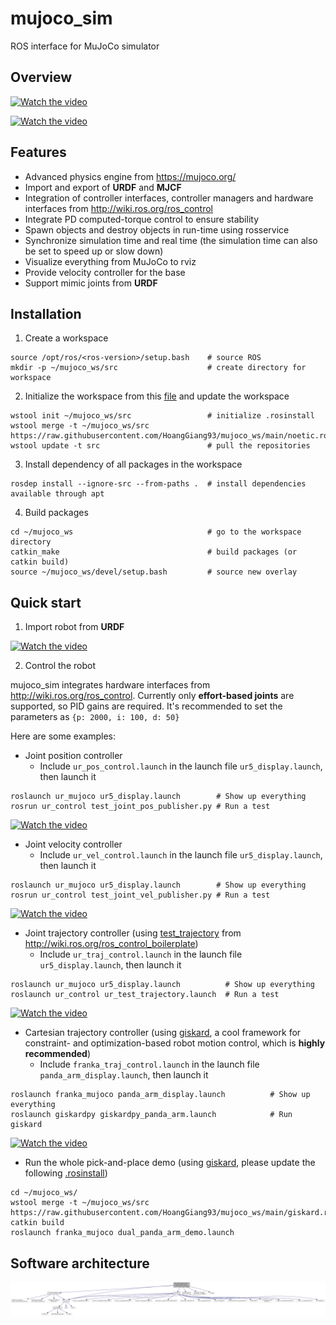 # mujoco_sim
ROS interface for MuJoCo simulator

## Overview

[![Watch the video](1)](https://user-images.githubusercontent.com/64316740/159088750-e9e4d239-81d0-4d99-bae5-8b5e348bfe07.mp4)

[![Watch the video](2)](https://user-images.githubusercontent.com/64316740/165394254-4fd4990c-a311-4753-9ba0-25da54f5e036.mp4)

## Features
- Advanced physics engine from https://mujoco.org/
- Import and export of **URDF** and **MJCF**
- Integration of controller interfaces, controller managers and hardware interfaces from http://wiki.ros.org/ros_control
- Integrate PD computed-torque control to ensure stability
- Spawn objects and destroy objects in run-time using rosservice
- Synchronize simulation time and real time (the simulation time can also be set to speed up or slow down)
- Visualize everything from MuJoCo to rviz
- Provide velocity controller for the base
- Support mimic joints from **URDF**

## Installation
1) Create a workspace
```
source /opt/ros/<ros-version>/setup.bash    # source ROS
mkdir -p ~/mujoco_ws/src                    # create directory for workspace
```
2) Initialize the workspace from this [file](https://raw.githubusercontent.com/HoangGiang93/mujoco_ws/main/noetic.rosinstall) and update the workspace
```
wstool init ~/mujoco_ws/src                 # initialize .rosinstall
wstool merge -t ~/mujoco_ws/src https://raw.githubusercontent.com/HoangGiang93/mujoco_ws/main/noetic.rosinstall
wstool update -t src                        # pull the repositories
```
3) Install dependency of all packages in the workspace
```
rosdep install --ignore-src --from-paths .  # install dependencies available through apt
```
4) Build packages
```
cd ~/mujoco_ws                              # go to the workspace directory
catkin_make                                 # build packages (or catkin build)
source ~/mujoco_ws/devel/setup.bash         # source new overlay
```

## Quick start
1) Import robot from **URDF**

[![Watch the video]()](https://user-images.githubusercontent.com/64316740/159138084-c8cad813-6d55-4dab-874d-82870c793484.mp4)

2) Control the robot

mujoco_sim integrates hardware interfaces from http://wiki.ros.org/ros_control. Currently only **effort-based joints** are supported, so PID gains are required. It's recommended to set the parameters as ```{p: 2000, i: 100, d: 50}```

Here are some examples:
- Joint position controller
  - Include `ur_pos_control.launch` in the launch file `ur5_display.launch`, then launch it
```
roslaunch ur_mujoco ur5_display.launch        # Show up everything
rosrun ur_control test_joint_pos_publisher.py # Run a test
```
[![Watch the video]()](https://user-images.githubusercontent.com/64316740/159139781-3c3bc83f-d6df-46ac-a679-e7591d252b85.mp4)

- Joint velocity controller
  - Include `ur_vel_control.launch` in the launch file `ur5_display.launch`, then launch it
```
roslaunch ur_mujoco ur5_display.launch        # Show up everything
rosrun ur_control test_joint_vel_publisher.py # Run a test
```
[![Watch the video]()](https://user-images.githubusercontent.com/64316740/159139857-8beef478-e300-44c8-86b1-e1d28ce41519.mp4)

- Joint trajectory controller (using [test_trajectory](https://github.com/PickNikRobotics/ros_control_boilerplate/blob/noetic-devel/src/tools/test_trajectory.cpp) from http://wiki.ros.org/ros_control_boilerplate)
  - Include `ur_traj_control.launch` in the launch file `ur5_display.launch`, then launch it
```
roslaunch ur_mujoco ur5_display.launch          # Show up everything
roslaunch ur_control ur_test_trajectory.launch  # Run a test
```
[![Watch the video]()](https://user-images.githubusercontent.com/64316740/159139999-4913c350-a5e7-4218-973d-2e73525f06cd.mp4)

- Cartesian trajectory controller (using [giskard](http://giskard.de/wiki:tutorials), a cool framework for constraint- and optimization-based robot motion control, which is **highly recommended**)
  - Include `franka_traj_control.launch` in the launch file `panda_arm_display.launch`, then launch it
```
roslaunch franka_mujoco panda_arm_display.launch          # Show up everything
roslaunch giskardpy giskardpy_panda_arm.launch            # Run giskard
```
[![Watch the video]()](https://user-images.githubusercontent.com/64316740/159140897-b5781e0e-e5e6-4473-89ef-03b5c79241c4.mp4)

- Run the whole pick-and-place demo (using [giskard](http://giskard.de/wiki:tutorials), please update the following [.rosinstall](https://raw.githubusercontent.com/HoangGiang93/mujoco_ws/main/giskard.rosinstall))
```
cd ~/mujoco_ws/
wstool merge -t ~/mujoco_ws/src https://raw.githubusercontent.com/HoangGiang93/mujoco_ws/main/giskard.rosinstall
catkin build
roslaunch franka_mujoco dual_panda_arm_demo.launch
```
## Software architecture
![Picture](docs/html/mj__main_8cpp__incl.png)
